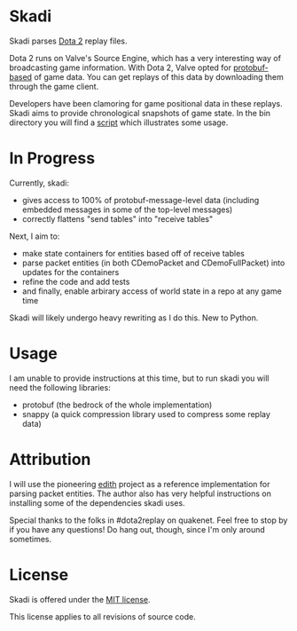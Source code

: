 Skadi
=====

Skadi parses [Dota 2](http://www.dota2.com) replay files.

Dota 2 runs on Valve's Source Engine, which has a very interesting way of broadcasting game information. With Dota 2, Valve opted for [protobuf-based](http://code.google.com/p/protobuf/) of game data. You can get replays of this data by downloading them through the game client.

Developers have been clamoring for game positional data in these replays. Skadi aims to provide chronological snapshots of game state. In the bin directory you will find a [script](https://github.com/onethirtyfive/skadi/blob/master/bin/skadi) which illustrates some usage.

In Progress
===========

Currently, skadi:

* gives access to 100% of protobuf-message-level data (including embedded messages in some of the top-level messages)
* correctly flattens "send tables" into "receive tables"

Next, I aim to:

* make state containers for entities based off of receive tables
* parse packet entities (in both CDemoPacket and CDemoFullPacket) into updates for the containers
* refine the code and add tests
* and finally, enable arbirary access of world state in a repo at any game time

Skadi will likely undergo heavy rewriting as I do this. New to Python.

Usage
=====

I am unable to provide instructions at this time, but to run skadi you will need the following libraries:

* protobuf (the bedrock of the whole implementation)
* snappy (a quick compression library used to compress some replay data)

Attribution
===========

I will use the pioneering [edith](https://github.com/dschleck/edith) project as a reference implementation for parsing packet entities. The author also has very helpful instructions on installing some of the dependencies skadi uses.

Special thanks to the folks in #dota2replay on quakenet. Feel free to stop by if you have any questions! Do hang out, though, since I'm only around sometimes.

License
=======

Skadi is offered under the [MIT license](https://github.com/onethirtyfive/skadi/blob/master/LICENSE).

This license applies to all revisions of source code.